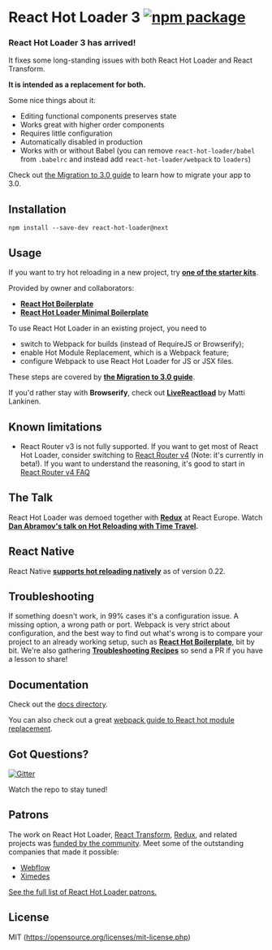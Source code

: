 # React Hot Loader 3 [![npm package](https://img.shields.io/npm/v/react-hot-loader.svg?style=flat-square)](https://www.npmjs.org/package/react-hot-loader)

### React Hot Loader 3 has arrived!

It fixes some long-standing issues with both React Hot Loader and React Transform.

**It is intended as a replacement for both.**

Some nice things about it:

* Editing functional components preserves state
* Works great with higher order components
* Requires little configuration
* Automatically disabled in production
* Works with or without Babel (you can remove `react-hot-loader/babel` from `.babelrc` and instead add `react-hot-loader/webpack` to `loaders`)

Check out [the Migration to 3.0 guide](https://github.com/gaearon/react-hot-loader/tree/master/docs#migration-to-30) to learn how to migrate your app to 3.0.

## Installation

`npm install --save-dev react-hot-loader@next`

## Usage

If you want to try hot reloading in a new project, try **[one of the starter kits](https://github.com/gaearon/react-hot-loader/tree/master/docs#starter-kits)**.

Provided by owner and collaborators:
- **[React Hot Boilerplate](https://github.com/gaearon/react-hot-boilerplate/tree/next)**
- **[React Hot Loader Minimal Boilerplate](https://github.com/wkwiatek/react-hot-loader-minimal-boilerplate)**

To use React Hot Loader in an existing project, you need to

* switch to Webpack for builds (instead of RequireJS or Browserify);
* enable Hot Module Replacement, which is a Webpack feature;
* configure Webpack to use React Hot Loader for JS or JSX files.

These steps are covered by **[the Migration to 3.0 guide](https://github.com/gaearon/react-hot-loader/tree/master/docs#migration-to-30)**.

If you'd rather stay with **Browserify**, check out **[LiveReactload](https://github.com/milankinen/livereactload)** by Matti Lankinen.

## Known limitations

- React Router v3 is not fully supported. If you want to get most of React Hot Loader, consider switching to [React Router v4](https://reacttraining.com/react-router/) (Note: it's currently in beta!). If you want to understand the reasoning, it's good to start in [React Router v4 FAQ](https://github.com/ReactTraining/react-router/blob/v4/README.md#v4-faq)

## The Talk

React Hot Loader was demoed together with **[Redux](https://github.com/gaearon/redux)** at React Europe.
Watch **[Dan Abramov's talk on Hot Reloading with Time Travel](https://www.youtube.com/watch?v=xsSnOQynTHs).**

## React Native

React Native **[supports hot reloading natively](https://facebook.github.io/react-native/blog/2016/03/24/introducing-hot-reloading.html)** as of version 0.22.

## Troubleshooting

If something doesn't work, in 99% cases it's a configuration issue. A missing option, a wrong path or port. Webpack is very strict about configuration, and the best way to find out what's wrong is to compare your project to an already working setup, such as **[React Hot Boilerplate](https://github.com/gaearon/react-hot-boilerplate)**, bit by bit. We're also gathering **[Troubleshooting Recipes](https://github.com/gaearon/react-hot-loader/blob/master/docs/Troubleshooting.md)** so send a PR if you have a lesson to share!

## Documentation

Check out the [docs directory](docs).

You can also check out a great [webpack guide to React hot module replacement](https://webpack.js.org/guides/hmr-react/).

## Got Questions?

[![Gitter](https://badges.gitter.im/Join%20Chat.svg)](https://gitter.im/gaearon/react-hot-loader?utm_source=badge&utm_medium=badge&utm_campaign=pr-badge&utm_content=badge)

Watch the repo to stay tuned!

## Patrons

The work on React Hot Loader, [React Transform](https://github.com/gaearon/babel-plugin-react-transform), [Redux](https://github.com/reactjs/redux), and related projects was [funded by the community](https://www.patreon.com/reactdx).
Meet some of the outstanding companies that made it possible:

* [Webflow](https://github.com/webflow)
* [Ximedes](https://www.ximedes.com/)

[See the full list of React Hot Loader patrons.](PATRONS.md)

## License

MIT (https://opensource.org/licenses/mit-license.php)
